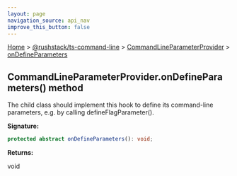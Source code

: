 ```yaml
---
layout: page
navigation_source: api_nav
improve_this_button: false
---
```



[Home](./index.md) &gt; [@rushstack/ts-command-line](./ts-command-line.md) &gt; [CommandLineParameterProvider](./ts-command-line.commandlineparameterprovider.md) &gt; [onDefineParameters](./ts-command-line.commandlineparameterprovider.ondefineparameters.md)

## CommandLineParameterProvider.onDefineParameters() method

The child class should implement this hook to define its command-line parameters, e.g. by calling defineFlagParameter().

<b>Signature:</b>

```typescript
protected abstract onDefineParameters(): void;
```
<b>Returns:</b>

void
